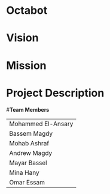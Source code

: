 # Octabot
# Vision
# Mission
# Project Description

#**Team Members**

|			 |
| -----------------------|
| Mohammed El-Ansary  |
| Bassem Magdy  |
| Mohab Ashraf  | 
| Andrew Magdy |
| Mayar Bassel |
| Mina Hany |
| Omar Essam |

